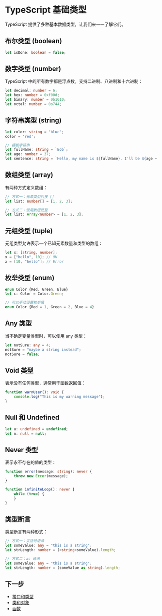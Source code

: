 # TypeScript 基础类型

TypeScript 提供了多种基本数据类型，让我们来一一了解它们。

## 布尔类型 (boolean)

```typescript
let isDone: boolean = false;
```

## 数字类型 (number)

TypeScript 中的所有数字都是浮点数，支持二进制、八进制和十六进制：

```typescript
let decimal: number = 6;
let hex: number = 0xf00d;
let binary: number = 0b1010;
let octal: number = 0o744;
```

## 字符串类型 (string)

```typescript
let color: string = "blue";
color = 'red';

// 模板字符串
let fullName: string = `Bob`;
let age: number = 37;
let sentence: string = `Hello, my name is ${fullName}. I'll be ${age + 1} years old next month.`;
```

## 数组类型 (array)

有两种方式定义数组：

```typescript
// 方式一：元素类型后接 []
let list: number[] = [1, 2, 3];

// 方式二：使用数组泛型
let list: Array<number> = [1, 2, 3];
```

## 元组类型 (tuple)

元组类型允许表示一个已知元素数量和类型的数组：

```typescript
let x: [string, number];
x = ["hello", 10]; // OK
x = [10, "hello"]; // Error
```

## 枚举类型 (enum)

```typescript
enum Color {Red, Green, Blue}
let c: Color = Color.Green;

// 可以手动设置枚举值
enum Color {Red = 1, Green = 2, Blue = 4}
```

## Any 类型

当不确定变量类型时，可以使用 any 类型：

```typescript
let notSure: any = 4;
notSure = "maybe a string instead";
notSure = false;
```

## Void 类型

表示没有任何类型，通常用于函数返回值：

```typescript
function warnUser(): void {
    console.log("This is my warning message");
}
```

## Null 和 Undefined

```typescript
let u: undefined = undefined;
let n: null = null;
```

## Never 类型

表示永不存在的值的类型：

```typescript
function error(message: string): never {
    throw new Error(message);
}

function infiniteLoop(): never {
    while (true) {
    }
}
```

## 类型断言

类型断言有两种形式：

```typescript
// 方式一：尖括号语法
let someValue: any = "this is a string";
let strLength: number = (<string>someValue).length;

// 方式二：as 语法
let someValue: any = "this is a string";
let strLength: number = (someValue as string).length;
```

## 下一步

- [接口和类型](./03-interfaces-types.md)
- [类和对象](./04-classes-objects.md)
- [函数](./05-functions.md)
